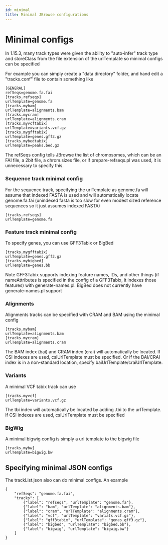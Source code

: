 ```yaml
---
id: minimal
title: Minimal JBrowse configurations
---
```



# Minimal configs

In 1.15.3, many track types were given the ability to "auto-infer" track type and storeClass from the file extension of the urlTemplate so minimal configs can be specified


For example you can simply create a "data directory" folder, and hand edit a "tracks.conf" file to contain something like

    [GENERAL]
    refSeqs=genome.fa.fai
    [tracks.refseqs]
    urlTemplate=genome.fa
    [tracks.mybam]
    urlTemplate=alignments.bam
    [tracks.mycram]
    urlTemplate=alignments.cram
    [tracks.myvcftabix]
    urlTemplate=variants.vcf.gz
    [tracks.mygfftabix]
    urlTemplate=genes.gff3.gz
    [tracks.mybedtabix]
    urlTemplate=peaks.bed.gz


The refSeqs config tells JBrowse the list of chromosomes, which can be an FAI file, a 2bit file, a chrom.sizes file, or if prepare-refseqs.pl was used, it is unnecessary to specify this.

### Sequence track minimal config

For the sequence track, specifying the urlTemplate as genome.fa will assume that indexed FASTA is used and will automatically locate genome.fa.fai (unindexed fasta is too slow for even modest sized reference sequences so it just assumes indexed FASTA)

    [tracks.refseqs]
    urlTemplate=genome.fa


### Feature track minimal config

To specify genes, you can use GFF3Tabix or BigBed

    [tracks.mygfftabix]
    urlTemplate=genes.gff3.gz
    [tracks.mybigbed]
    urlTemplate=genes.bb

Note GFF3Tabix supports indexing feature names, IDs, and other things (if nameAttributes is specified in the config of a GFF3Tabix, it indexes those features) with generate-names.pl. BigBed does not currently have generate-names.pl support

### Alignments

Alignments tracks can be specified with CRAM and BAM using the minimal config

    [tracks.mybam]
    urlTemplate=alignments.bam
    [tracks.mycram]
    urlTemplate=alignments.cram

The BAM index (bai) and CRAM index (crai) will automatically be located. If CSI indexes are used, csiUrlTemplate must be specified. Or if the BAI/CRAI index is in a non-standard location, specify baiUrlTemplate/craiUrlTemplate.

### Variants

A minimal VCF tabix track can use

    [tracks.myvcf]
    urlTemplate=variants.vcf.gz

The tbi index will automatically be located by adding .tbi to the urlTemplate. If CSI indexes are used, csiUrlTemplate must be specified


### BigWig

A minimal bigwig config is simply a url template to the bigwig file

    [tracks.mybw]
    urlTemplate=bigwig.bw


## Specifying minimal JSON configs

The trackList.json also can do minimal configs. An example

    {
        "refSeqs": "genome.fa.fai",
        "tracks": [
            {"label": "refseqs", "urlTemplate": "genome.fa"},
            {"label": "bam", "urlTemplate": "alignments.bam"},
            {"label": "cram", "urlTemplate": "alignments.cram"},
            {"label": "vcf", "urlTemplate": "variats.vcf.gz"},
            {"label": "gff3tabix", "urlTemplate": "genes.gff3.gz"},
            {"label": "bigbed", "urlTemplate": "bigbed.bb"},
            {"label": "bigwig", "urlTemplate": "bigwig.bw"}
        ]
    }

